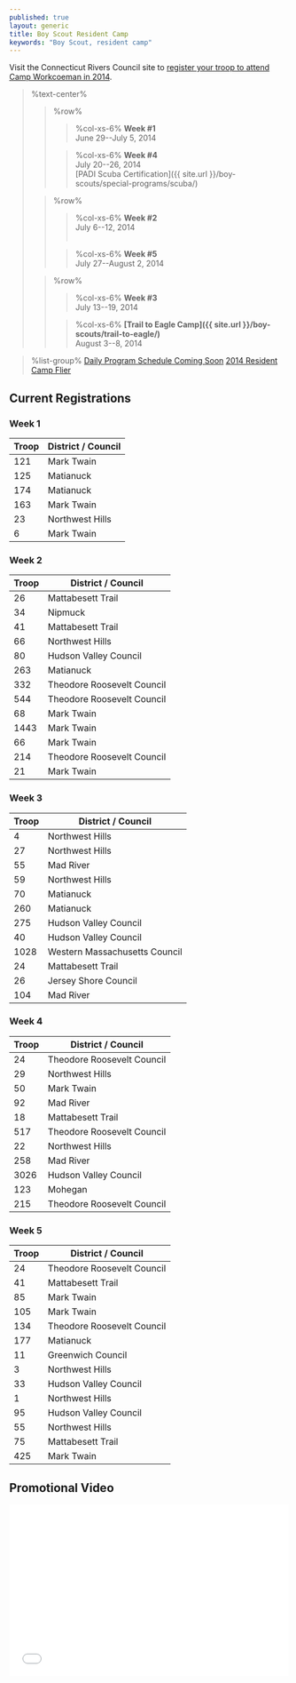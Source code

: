 ```yaml
---
published: true
layout: generic
title: Boy Scout Resident Camp
keywords: "Boy Scout, resident camp"
---
```


<div class="alert alert-info">
Visit the Connecticut Rivers Council site to
<a href="http://www.ctrivers.org/Camping/-BoyScoutUnitSignUp-2014/">
register your troop to attend Camp Workcoeman in 2014</a>.
</div>

> %text-center%
>> %row%
>>> %col-xs-6%
>>> **Week #1**  
>>> June 29--July 5, 2014
>>
>>> %col-xs-6%
>>> **Week #4**  
>>> July 20--26, 2014  
>>> [PADI Scuba Certification]({{ site.url }}/boy-scouts/special-programs/scuba/)
>
>> %row%
>>> %col-xs-6%
>>> **Week #2**  
>>> July 6--12, 2014  
>>> &nbsp;
>>
>>> %col-xs-6%
>>> **Week #5**  
>>> July 27--August 2, 2014
>
>> %row%
>>> %col-xs-6%
>>> **Week #3**  
>>> July 13--19, 2014
>>
>>> %col-xs-6%
>>> **[Trail to Eagle Camp]({{ site.url }}/boy-scouts/trail-to-eagle/)**  
>>> August 3--8, 2014

> %list-group%
> <a href="#" class="list-group-item">Daily Program Schedule Coming Soon</a>
> <a href="{{ site.url }}/pdf/2014/2014_boy_scout_flier.pdf" class="list-group-item">2014 Resident Camp Flier</a>

## Current Registrations

### Week 1

 Troop | District / Council
-------|--------------------
 121   | Mark Twain
 125   | Matianuck
 174   | Matianuck
 163   | Mark Twain
 23    | Northwest Hills
 6     | Mark Twain

### Week 2

 Troop | District / Council
-------|--------------------
 26    | Mattabesett Trail
 34    | Nipmuck
 41    | Mattabesett Trail
 66    | Northwest Hills
 80    | Hudson Valley Council
 263   | Matianuck
 332   | Theodore Roosevelt Council
 544   | Theodore Roosevelt Council
 68    | Mark Twain
 1443  | Mark Twain
 66    | Mark Twain
 214   | Theodore Roosevelt Council
 21    | Mark Twain

### Week 3

 Troop | District / Council
-------|--------------------
 4     | Northwest Hills
 27    | Northwest Hills
 55    | Mad River
 59    | Northwest Hills
 70    | Matianuck
 260   | Matianuck
 275   | Hudson Valley Council
 40    | Hudson Valley Council
 1028  | Western Massachusetts Council
 24    | Mattabesett Trail
 26    | Jersey Shore Council
 104   | Mad River

### Week 4

 Troop | District / Council
-------|--------------------
 24    | Theodore Roosevelt Council
 29    | Northwest Hills
 50    | Mark Twain
 92    | Mad River
 18    | Mattabesett Trail
 517   | Theodore Roosevelt Council
 22    | Northwest Hills
 258   | Mad River
 3026  | Hudson Valley Council
 123   | Mohegan
 215   | Theodore Roosevelt Council

### Week 5

 Troop | District / Council
-------|--------------------
 24    | Theodore Roosevelt Council
 41    | Mattabesett Trail
 85    | Mark Twain
 105   | Mark Twain
 134   | Theodore Roosevelt Council
 177   | Matianuck
 11    | Greenwich Council
 3     | Northwest Hills
 33    | Hudson Valley Council
 1     | Northwest Hills
 95    | Hudson Valley Council
 55    | Northwest Hills
 75    | Mattabesett Trail
 425   | Mark Twain

## Promotional Video

<iframe style="max-width:550; width: 100%; height: 309px; border: none;" src="//www.youtube-nocookie.com/embed/oAwqKy70Io4?rel=0" allowfullscreen></iframe>
